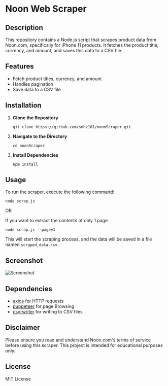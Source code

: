 # Noon Web Scraper

## Description

This repository contains a Node.js script that scrapes product data from Noon.com, specifically for iPhone 11 products. It fetches the product title, currency, and amount, and saves this data to a CSV file.

## Features

- Fetch product titles, currency, and amount
- Handles pagination
- Save data to a CSV file

## Installation

1. **Clone the Repository**

    ```
    git clone https://github.com/smhz101/noonScraper.git
    ```

2. **Navigate to the Directory**

    ```
    cd noonScraper
    ```

3. **Install Dependencies**

    ```
    npm install
    ```

## Usage

To run the scraper, execute the following command:

```
node scrap.js
```

OR 

If you want to extract the contents of only 1 page

```
node scrap.js --page=1
```

This will start the scraping process, and the data will be saved in a file named `scraped_data.csv`.

## Screenshot

![Screenshot](https://www.tutorialsbucket.com/wp-content/uploads/2023/10/Screenshot-at-Oct-02-16-11-48.png)

## Dependencies

- [axios](https://github.com/axios/axios) for HTTP requests
- [puppeteer](https://www.npmjs.com/package/puppeteer) for page Browsing
- [csv-writer](https://github.com/ryu1kn/csv-writer) for writing to CSV files

## Disclaimer

Please ensure you read and understand Noon.com's terms of service before using this scraper. This project is intended for educational purposes only.

## License

MIT License

